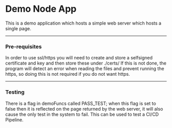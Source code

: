 # Demo Node App
This is a demo application which hosts a simple web server which hosts a single page.

-----
### Pre-requisites
In order to use ssl/https you will need to create and store a selfsigned certificate and key and then store these under ./certs/
If this is not done, the program will detect an error when reading the files and prevent running the https, so doing this is 
not required if you do not want https.

-----
### Testing
There is a flag in demoFuncs called PASS_TEST; when this flag is set to false then it is reflected on the page returned 
by the web server, it will also cause the only test in the system to fail. This can be used to test a CI/CD Pipeline.

